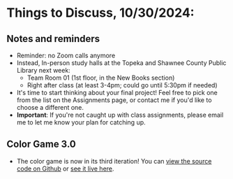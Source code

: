 # Things to Discuss, 10/30/2024:

## Notes and reminders
* Reminder: no Zoom calls anymore
* Instead, In-person study halls at the Topeka and Shawnee County Public Library next week:
  * Team Room 01 (1st floor, in the New Books section)
  * Right after class (at least 3-4pm; could go until 5:30pm if needed)
* It's time to start thinking about your final project! Feel free to pick one from the list on the Assignments page, or contact me if you'd like to choose a different one.
* **Important**: If you're not caught up with class assignments, please email me to let me know your plan for catching up. 

## Color Game 3.0
* The color game is now in its third iteration! You can [view the source code on Github](https://github.com/micahpaul/micahpaul.github.io/tree/master/the-game) or [see it live here](../the-game/).